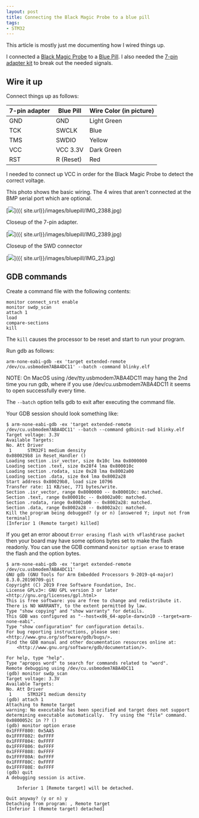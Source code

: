 ```yaml
---
layout: post
title: Connecting the Black Magic Probe to a blue pill
tags:
- STM32
---
```


This article is mostly just me documenting how I wired things up.

I connected a [Black Magic Probe](https://1bitsquared.com/products/black-magic-probe) to a
[Blue Pill](https://stm32-base.org/boards/STM32F103C8T6-Blue-Pill.html).
I also needed the [7-pin adapter kit](https://1bitsquared.com/collections/embedded-hardware/products/jtag-swd-100mil-pitch-breakout)
to break out the needed signals.

## Wire it up

Connect things up as follows:

| 7-pin adapter | Blue Pill | Wire Color (in picture) |
| ------------- | --------- | ----------------------- |
| GND           | GND       | Light Green             |
| TCK           | SWCLK     | Blue                    |
| TMS           | SWDIO     | Yellow                  |
| VCC           | VCC 3.3V  | Dark Green              |
| RST           | R (Reset) | Red                     |

I needed to connect up VCC in order for the Black Magic Probe to detect the correct voltage.

This photo shows the basic wiring. The 4 wires that aren't connected at the BMP serial port which are optional.

[![]({{site.url}}/images/bluepill/IMG_2388.jpg)]({{ site.url}}/images/bluepill/IMG_2388.jpg)

Closeup of the 7-pin adapter.

[![]({{site.url}}/images/bluepill/IMG_2389.jpg)]({{ site.url}}/images/bluepill/IMG_2389.jpg)

Closeup of the SWD connector

[![]({{site.url}}/images/bluepill/IMG_2390.jpg)]({{ site.url}}/images/bluepill/IMG_23.jpg)


## GDB commands

Create a command file with the following contents:
```
monitor connect_srst enable
monitor swdp_scan
attach 1
load
compare-sections
kill
```
The `kill` causes the processor to be reset and start to run your program.

Run gdb as follows:
```
arm-none-eabi-gdb -ex 'target extended-remote /dev/cu.usbmodem7ABA4DC11' --batch -command blinky.elf
```

NOTE: On MacOS using /dev/tty.usbmodem7ABA4DC11 may hang the 2nd time you run gdb, where if you use /dev/cu.usbmodem7ABA4DC11 it
seems to open successfully every time.

The `--batch` option tells gdb to exit after executing the command file.

Your GDB session should look something like:
```
$ arm-none-eabi-gdb -ex 'target extended-remote /dev/cu.usbmodem7ABA4DC11' --batch --command gdbinit-swd blinky.elf
Target voltage: 3.3V
Available Targets:
No. Att Driver
 1      STM32F1 medium density
0x080029b8 in Reset_Handler ()
Loading section .isr_vector, size 0x10c lma 0x8000000
Loading section .text, size 0x28f4 lma 0x800010c
Loading section .rodata, size 0x28 lma 0x8002a00
Loading section .data, size 0x4 lma 0x8002a28
Start address 0x80029b8, load size 10796
Transfer rate: 11 KB/sec, 771 bytes/write.
Section .isr_vector, range 0x8000000 -- 0x800010c: matched.
Section .text, range 0x800010c -- 0x8002a00: matched.
Section .rodata, range 0x8002a00 -- 0x8002a28: matched.
Section .data, range 0x8002a28 -- 0x8002a2c: matched.
Kill the program being debugged? (y or n) [answered Y; input not from terminal]
[Inferior 1 (Remote target) killed]
```

If you get an error aboout `Error erasing flash with vFlashErase packet` then your board may have some options bytes
set to make the flash readonly. You can use the GDB command `monitor option erase` to erase the flash and the option
bytes.
```
$ arm-none-eabi-gdb -ex 'target extended-remote /dev/cu.usbmodem7ABA4DC11'
GNU gdb (GNU Tools for Arm Embedded Processors 9-2019-q4-major) 8.3.0.20190709-git
Copyright (C) 2019 Free Software Foundation, Inc.
License GPLv3+: GNU GPL version 3 or later <http://gnu.org/licenses/gpl.html>
This is free software: you are free to change and redistribute it.
There is NO WARRANTY, to the extent permitted by law.
Type "show copying" and "show warranty" for details.
This GDB was configured as "--host=x86_64-apple-darwin10 --target=arm-none-eabi".
Type "show configuration" for configuration details.
For bug reporting instructions, please see:
<http://www.gnu.org/software/gdb/bugs/>.
Find the GDB manual and other documentation resources online at:
    <http://www.gnu.org/software/gdb/documentation/>.

For help, type "help".
Type "apropos word" to search for commands related to "word".
Remote debugging using /dev/cu.usbmodem7ABA4DC11
(gdb) monitor swdp_scan
Target voltage: 3.3V
Available Targets:
No. Att Driver
 1      STM32F1 medium density
(gdb) attach 1
Attaching to Remote target
warning: No executable has been specified and target does not support
determining executable automatically.  Try using the "file" command.
0x0800052c in ?? ()
(gdb) monitor option erase
0x1FFFF800: 0x5AA5
0x1FFFF802: 0xFFFF
0x1FFFF804: 0xFFFF
0x1FFFF806: 0xFFFF
0x1FFFF808: 0xFFFF
0x1FFFF80A: 0xFFFF
0x1FFFF80C: 0xFFFF
0x1FFFF80E: 0xFFFF
(gdb) quit
A debugging session is active.

	Inferior 1 [Remote target] will be detached.

Quit anyway? (y or n) y
Detaching from program: , Remote target
[Inferior 1 (Remote target) detached]
```

